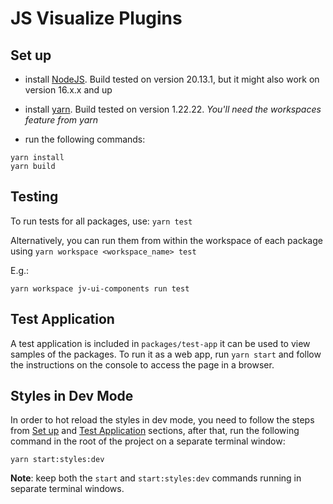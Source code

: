 # JS Visualize Plugins

## Set up
- install [NodeJS](https://nodejs.org). Build tested on version 20.13.1, but it might also work on version 16.x.x and up
- install [yarn](https://yarnpkg.com/getting-started/install). Build tested on version 1.22.22. _You'll need the workspaces feature from yarn_

- run the following commands:
```shell script
yarn install
yarn build
``` 

## Testing
To run tests for all packages, use: `yarn test`

Alternatively, you can run them from within the workspace of each package using `yarn workspace <workspace_name> test`

E.g.: 
```shell script
yarn workspace jv-ui-components run test
``` 

## Test Application
A test application is included in `packages/test-app` it can be used to view samples of the packages.
To run it as a web app, run `yarn start` and follow the instructions on the console to access the page in a browser.

## Styles in Dev Mode
In order to hot reload the styles in dev mode, you need to follow the steps from [Set up](#set-up) and [Test Application](#test-application) sections,
after that, run the following command in the root of the project on a separate terminal window:
```shell script
yarn start:styles:dev
``` 
**Note**: keep both the `start` and `start:styles:dev` commands running in separate terminal windows.
